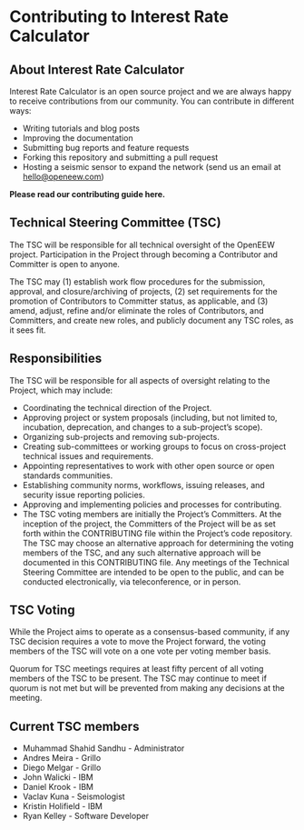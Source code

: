 # Contributing to Interest Rate Calculator


## About Interest Rate Calculator

Interest Rate Calculator is an open source project and we are always happy to receive contributions from our community. You can contribute in different ways:

* Writing tutorials and blog posts
* Improving the documentation
* Submitting bug reports and feature requests
* Forking this repository and submitting a pull request
* Hosting a seismic sensor to expand the network (send us an email at hello@openeew.com)

**Please read our contributing guide here.**

## Technical Steering Committee (TSC)

The TSC will be responsible for all technical oversight of the OpenEEW project. Participation in the Project through becoming a Contributor and Committer is open to anyone.

The TSC may (1) establish work flow procedures for the submission, approval, and closure/archiving of projects, (2) set requirements for the promotion of Contributors to Committer status, as applicable, and (3) amend, adjust, refine and/or eliminate the roles of Contributors, and Committers, and create new roles, and publicly document any TSC roles, as it sees fit.

## Responsibilities

The TSC will be responsible for all aspects of oversight relating to the Project, which may include:

* Coordinating the technical direction of the Project.
* Approving project or system proposals (including, but not limited to, incubation, deprecation, and changes to a sub-project’s scope).
* Organizing sub-projects and removing sub-projects.
* Creating sub-committees or working groups to focus on cross-project technical issues and requirements.
* Appointing representatives to work with other open source or open standards communities.
* Establishing community norms, workflows, issuing releases, and security issue reporting policies.
* Approving and implementing policies and processes for contributing.
* The TSC voting members are initially the Project’s Committers. At the inception of the project, the Committers of the Project will be as set forth within the CONTRIBUTING file within the Project’s code repository. The TSC may choose an alternative approach for determining the voting members of the TSC, and any such alternative approach will be documented in this CONTRIBUTING file. Any meetings of the Technical Steering Committee are intended to be open to the public, and can be conducted electronically, via teleconference, or in person.

## TSC Voting

While the Project aims to operate as a consensus-based community, if any TSC decision requires a vote to move the Project forward, the voting members of the TSC will vote on a one vote per voting member basis.

Quorum for TSC meetings requires at least fifty percent of all voting members of the TSC to be present. The TSC may continue to meet if quorum is not met but will be prevented from making any decisions at the meeting.

## Current TSC members

* Muhammad Shahid Sandhu	- Administrator
* Andres Meira 	- Grillo
* Diego Melgar	- Grillo
* John Walicki	- IBM
* Daniel Krook 	- IBM
* Vaclav Kuna 	- Seismologist
* Kristin Holifield - IBM
* Ryan Kelley - Software Developer
